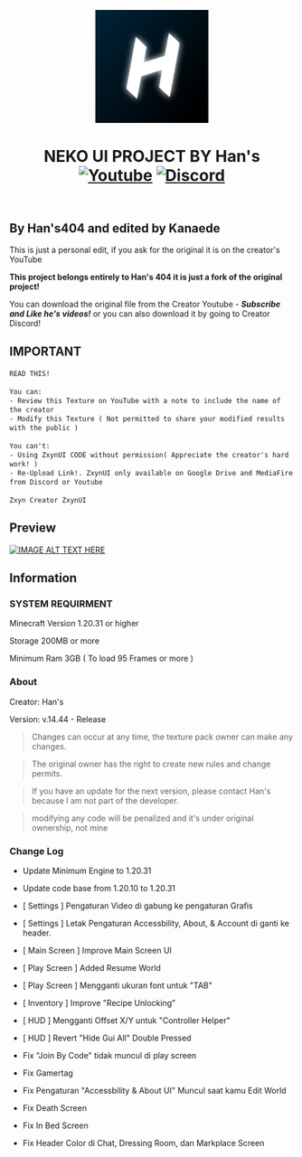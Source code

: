 <p align="center"><img src="/pack_icon.png" alt="Logo" width="200"></p>
<h1 align="center">NEKO UI PROJECT BY Han's<br>
	<a href="https://www.youtube.com/@zxyn404"><img src="https://img.shields.io/badge/Youtube-Han's404-FF0000?logo=youtube&logoColor=%23FF0000" alt="Youtube"></a>
	<a href="https://discord.com/invite/TpMBBvGyzq"><img src="https://img.shields.io/badge/Discord-Neko_Project-5865F2?logo=discord&logoColor=5865F2" alt="Discord"></a>
    <br><br>
</h1>

## By Han's404 and edited by Kanaede

This is just a personal edit, if you ask for the original it is on the creator's YouTube

**This project belongs entirely to Han's 404 it is just a fork of the original project!**

You can download the original file from the Creator Youtube - ***Subscribe and Like he's videos!***
or you can also download it by going to Creator Discord!

## IMPORTANT

```
READ THIS!

You can:
- Review this Texture on YouTube with a note to include the name of the creator
- Modify this Texture ( Not permitted to share your modified results with the public )

You can't:
- Using ZxynUI CODE without permission( Appreciate the creator's hard work! )
- Re-Upload Link!. ZxynUI only available on Google Drive and MediaFire from Discord or Youtube

Zxyn Creator ZxynUI
```

## Preview

[![IMAGE ALT TEXT HERE](https://img.youtube.com/vi/JKSXeeafMvE/0.jpg)](https://www.youtube.com/watch?v=JKSXeeafMvE)


## Information

### SYSTEM REQUIRMENT

Minecraft Version 1.20.31 or higher

Storage 200MB or more

Minimum Ram 3GB ( To load 95 Frames or more )

### About

Creator: Han's

Version: v.14.44 - Release

> Changes can occur at any time, the texture pack owner can make any changes.

> The original owner has the right to create new rules and change permits.

> If you have an update for the next version, please contact Han's because I am not part of the developer.

> modifying any code will be penalized and it's under original ownership, not mine

### Change Log

- Update Minimum Engine to 1.20.31
- Update code base from 1.20.10 to 1.20.31
- [ Settings ] Pengaturan Video di gabung ke pengaturan Grafis
- [ Settings ] Letak Pengaturan Accessbility, About, & Account di ganti ke header.
- [ Main Screen ] Improve Main Screen UI
- [ Play Screen ] Added Resume World
- [ Play Screen ] Mengganti ukuran font untuk "TAB"
- [ Inventory ] Improve "Recipe Unlocking"
- [ HUD ] Mengganti Offset X/Y untuk "Controller Helper"
- [ HUD ] Revert "Hide Gui All" Double Pressed

- Fix "Join By Code" tidak muncul di play screen
- Fix Gamertag
- Fix Pengaturan "Accessbility & About UI" Muncul saat kamu Edit World
- Fix Death Screen
- Fix In Bed Screen
- Fix Header Color di Chat, Dressing Room, dan Markplace Screen